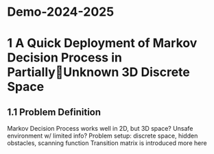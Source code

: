# Demo-2024-2025
# 1 A Quick Deployment of Markov Decision Process in PartiallyUnknown 3D Discrete Space
## 1.1 Problem Definition
Markov Decision Process works well in 2D, but 3D space? Unsafe environment w/ limited info?
Problem setup: discrete space, hidden obstacles, scanning function
Transition matrix is introduced more here

